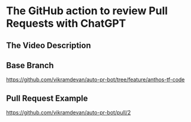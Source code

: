 # The GitHub action to review Pull Requests with ChatGPT

## The Video Description

## Base Branch
https://github.com/vikramdevan/auto-pr-bot/tree/feature/anthos-tf-code

## Pull Request Example

https://github.com/vikramdevan/auto-pr-bot/pull/2
